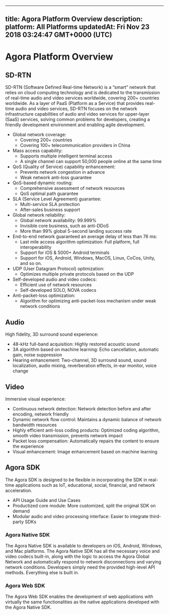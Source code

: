 
---
title: Agora Platform Overview
description: 
platform: All Platforms
updatedAt: Fri Nov 23 2018 03:24:47 GMT+0000 (UTC)
---
# Agora Platform Overview
## SD-RTN



SD-RTN \(Software Defined Real-time Network\) is a “smart” network that relies on cloud computing technology and is dedicated to the transmission of real-time audio and video services worldwide, covering 200+ countries worldwide. As a layer of PaaS \(Platform as a Service\) that provides real-time audio and video services, SD-RTN focuses on the network infrastructure capabilities of audio and video services for upper-layer \(SaaS\) services, solving common problems for developers, creating a friendly development environment and enabling agile development.

-   Global network coverage:
    -   Covering 200+ countries
    -   Covering 100+ telecommunication providers in China
-   Mass access capability:
    -   Supports multiple intelligent terminal access
    -   A single channel can support 50,000 people online at the same time
-   QoS (Quality of Service) capability enhancement:
    -   Prevents network congestion in advance
    -   Weak network anti-loss guarantee
-   QoS-based dynamic routing:
    -   Comprehensive assessment of network resources
    -   QoS optimal path guarantee
-   SLA (Service Level Agreement) guarantee:
    -   Multi-service SLA protection
    -   After-sales business support
-   Global network reliability:
    -   Global network availability: 99.999%
    -   Invisible core business, such as anti-DDoS
    -   More than 99% global 5-second landing success rate
-   End-to-end network guaranteed an average delay of less than 76 ms:
    -   Last mile access algorithm optimization: Full platform, full interoperability
    -   Support for iOS & 5000+ Android terminals
    -   Support for iOS, Android, Windows, MacOS, Linux, CoCos, Unity, and so on.
-   UDP (User Datagram Protocol) optimization:
    -   Optimizes multiple private protocols based on the UDP
-   Self-developed audio and video codecs:
    -   Efficient use of network resources
    -   Self-developed SOLO, NOVA codecs
-   Anti-packet-loss optimization:
    -   Algorithm for optimizing anti-packet-loss mechanism under weak network conditions


## Audio

High fidelity, 3D surround sound experience:
-   48-kHz full-band acquisition: Highly restored acoustic sound
-   3A algorithm based on machine learning: Echo cancellation, automatic gain, noise suppression
-   Hearing enhancement: Two-channel, 3D surround sound, sound localization, audio mixing, reverberation effects, in-ear monitor, voice change


## Video

Immersive visual experience:
-   Continuous network detection: Network detection before and after encoding, network friendly
-   Dynamic network flow control: Maintains a dynamic balance of network bandwidth resources
-   Highly efficient anti-loss coding products: Optimized coding algorithm, smooth video transmission, prevents network impact
-  Packet loss compensation: Automatically repairs the content to ensure the experience
-   Visual enhancement: Image enhancement based on machine learning


## Agora SDK

The Agora SDK is designed to be flexible in incorporating the SDK in real-time applications such as IoT, educational, social, financial, and network acceleration.

-   API Usage Guide and Use Cases
-   Productized core module: More customized, split the original SDK on demand
-   Modular audio and video processing interface: Easier to integrate third-party SDKs


### Agora Native SDK

The Agora Native SDK is available to developers on iOS, Android, Windows, and Mac platforms. The Agora Native SDK has all the necessary voice and video codecs built-in, along with the logic to access the Agora Global Network and automatically respond to network disconnections and varying network conditions. Developers simply need the provided high-level API methods. Everything else is built in.

### Agora Web SDK

The Agora Web SDK enables the development of web applications with virtually the same functionalities as the native applications developed with the Agora Native SDK.


